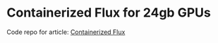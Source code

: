 # Containerized Flux for 24gb GPUs

Code repo for article: [Containerized Flux](https://codingwithcody.com/2025/03/09/containerized-flux/)
